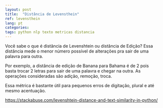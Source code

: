 ```yaml
---
layout: post
title:  "Distância de Levensthein"
ref: levensthein
lang: pt
categories: 
tags: python nlp texto metricas distancia
---
```


Você sabe o que é distância de Levenshtein ou distância de Edição? Essa distância mede o menor número possível de alterações pra sair de uma palavra para outra.

Por exemplo, a distância de edição de Banana para Bahama é de 2 pois basta trocar 2 letras para sair de uma palavra e chegar na outra. As operações consideradas são adição, remoção, troca.

Essa métrica é bastante útil para pequenos erros de digitação, plural e até mesmo acentuação.

<https://stackabuse.com/levenshtein-distance-and-text-similarity-in-python/>